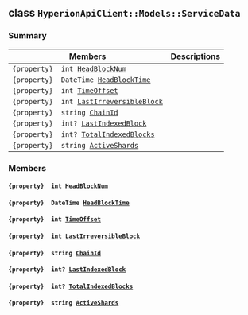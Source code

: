 ## class `HyperionApiClient::Models::ServiceData` 

### Summary

 Members                        | Descriptions                                
--------------------------------|---------------------------------------------
`{property}  int `[`HeadBlockNum`](#class_hyperion_api_client_1_1_models_1_1_service_data_1ae61ad45234cb8dcc35ff8a31433ed5ac) | 
`{property}  DateTime `[`HeadBlockTime`](#class_hyperion_api_client_1_1_models_1_1_service_data_1a3981ef025b67d35e848937fe40d27f4b) | 
`{property}  int `[`TimeOffset`](#class_hyperion_api_client_1_1_models_1_1_service_data_1a3d94baada9840ec6b62a010d7e0067fe) | 
`{property}  int `[`LastIrreversibleBlock`](#class_hyperion_api_client_1_1_models_1_1_service_data_1a95d0bf96c88c22c778841f747832268f) | 
`{property}  string `[`ChainId`](#class_hyperion_api_client_1_1_models_1_1_service_data_1a4476ef8ec88d45c994accc6d8c4f0da3) | 
`{property}  int? `[`LastIndexedBlock`](#class_hyperion_api_client_1_1_models_1_1_service_data_1a61ca7b9cf9ee0447ce289332f6ca7513) | 
`{property}  int? `[`TotalIndexedBlocks`](#class_hyperion_api_client_1_1_models_1_1_service_data_1af756e0e82a107f84c0e1ddda645fe800) | 
`{property}  string `[`ActiveShards`](#class_hyperion_api_client_1_1_models_1_1_service_data_1ad86e6d59f7c95ac8d4576b8c3548780b) | 

### Members

#### `{property}  int `[`HeadBlockNum`](#class_hyperion_api_client_1_1_models_1_1_service_data_1ae61ad45234cb8dcc35ff8a31433ed5ac) 

#### `{property}  DateTime `[`HeadBlockTime`](#class_hyperion_api_client_1_1_models_1_1_service_data_1a3981ef025b67d35e848937fe40d27f4b) 

#### `{property}  int `[`TimeOffset`](#class_hyperion_api_client_1_1_models_1_1_service_data_1a3d94baada9840ec6b62a010d7e0067fe) 

#### `{property}  int `[`LastIrreversibleBlock`](#class_hyperion_api_client_1_1_models_1_1_service_data_1a95d0bf96c88c22c778841f747832268f) 

#### `{property}  string `[`ChainId`](#class_hyperion_api_client_1_1_models_1_1_service_data_1a4476ef8ec88d45c994accc6d8c4f0da3) 

#### `{property}  int? `[`LastIndexedBlock`](#class_hyperion_api_client_1_1_models_1_1_service_data_1a61ca7b9cf9ee0447ce289332f6ca7513) 

#### `{property}  int? `[`TotalIndexedBlocks`](#class_hyperion_api_client_1_1_models_1_1_service_data_1af756e0e82a107f84c0e1ddda645fe800) 

#### `{property}  string `[`ActiveShards`](#class_hyperion_api_client_1_1_models_1_1_service_data_1ad86e6d59f7c95ac8d4576b8c3548780b) 

